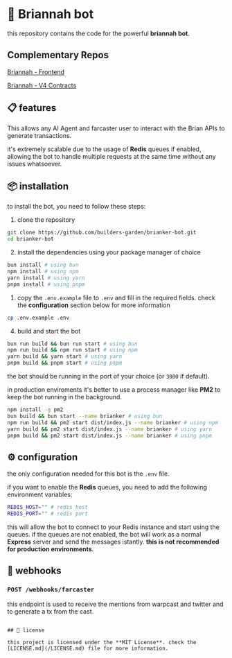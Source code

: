 # 🤖 Briannah bot

this repository contains the code for the powerful **briannah bot**.

## Complementary Repos 

[Briannah - Frontend](https://github.com/mmatteo23/brianker-fe)

[Briannah - V4 Contracts](https://github.com/builders-garden/brianker-contracts)


## 📋 features

This allows any AI Agent and farcaster user to interact with the Brian APIs to generate transactions.

it's extremely scalable due to the usage of **Redis** queues if enabled, allowing the bot to handle multiple requests at the same time without any issues whatsoever.

## 📦 installation

to install the bot, you need to follow these steps:

1. clone the repository

```bash
git clone https://github.com/builders-garden/brianker-bot.git
cd brianker-bot
```

2. install the dependencies using your package manager of choice

```bash
bun install # using bun
npm install # using npm
yarn install # using yarn
pnpm install # using pnpm
```

1. copy the `.env.example` file to `.env` and fill in the required fields. check the **configuration** section below for more information

```bash
cp .env.example .env
```

4. build and start the bot

```bash
bun run build && bun run start # using bun
npm run build && npm run start # using npm
yarn build && yarn start # using yarn
pnpm build && pnpm start # using pnpm
```

the bot should be running in the port of your choice (or `3000` if default).

in production enviroments it's better to use a process manager like **PM2** to keep the bot running in the background.

```bash
npm install -g pm2
bun build && bun start --name brianker # using bun
npm run build && pm2 start dist/index.js --name brianker # using npm
yarn build && pm2 start dist/index.js --name brianker # using yarn
pnpm build && pm2 start dist/index.js --name brianker # using pnpm
```

## ⚙️ configuration

the only configuration needed for this bot is the `.env` file. 

if you want to enable the **Redis** queues, you need to add the following environment variables:

```bash
REDIS_HOST="" # redis host
REDIS_PORT="" # redis port
```

this will allow the bot to connect to your Redis instance and start using the queues. if the queues are not enabled, the bot will work as a normal **Express** server and send the messages istantly. **this is not recommended for production environments**.

## 📡 webhooks

### `POST /webhooks/farcaster`

this endpoint is used to receive the mentions from warpcast and twitter and to generate a tx from the cast.

```

## 📝 license

this project is licensed under the **MIT License**. check the [LICENSE.md](/LICENSE.md) file for more information.

